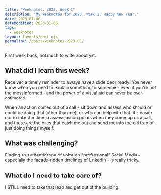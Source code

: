 ```yaml
---
title: "Weeknotes: 2023, Week 1"
description: "My weeknotes for 2023, Week 1. Happy New Year."
date: 2023-01-06
dateModified: 2023-01-06
tags:
  - weeknotes
layout: layouts/post.njk
permalink: /posts/weeknotes-2023-01/
---
```


First week back, not much to write about yet.

## What did I learn this week?

Received a timely reminder to always have a slide deck ready! You never know when you need to explain something to someone - even if you're not the most informed - and the power of a visual aid can never be over-estimated.

When an action comes out of a call - sit down and assess who should or could be doing that (other than me), or who can help with that. It's easier not to take the time to assess action points when they come up on a call, and these are the ones that catch me out and send me into the old trap of just doing things myself.

## What was challenging?

Finding an authentic tone of voice on "professional" Social Media - especially the facade-ridden timelines of LinkedIn - is really tricky.

## What do I need to take care of?

I STILL need to take that leap and get out of the building.
